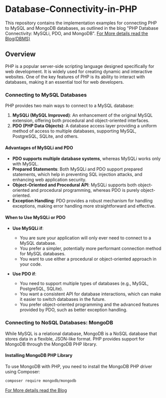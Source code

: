 # Database-Connectivity-in-PHP  

This repository contains the implementation examples for connecting PHP to MySQL and MongoDB databases, as outlined in the blog "PHP Database Connectivity: MySQLi, PDO, and MongoDB".
[For More details read the Blog(DBMS)](https://github.com/jeel-butani/DBMS-An-In-Depth-Guide)
## Overview

PHP is a popular server-side scripting language designed specifically for web development. It is widely used for creating dynamic and interactive websites. One of the key features of PHP is its ability to interact with databases, making it an essential tool for web developers.

### Connecting to MySQL Databases

PHP provides two main ways to connect to a MySQL database:
1. **MySQLi (MySQL Improved)**: An enhancement of the original MySQL extension, offering both procedural and object-oriented interfaces.
2. **PDO (PHP Data Objects)**: A database access layer providing a uniform method of access to multiple databases, supporting MySQL, PostgreSQL, SQLite, and others.

#### Advantages of MySQLi and PDO

- **PDO supports multiple database systems**, whereas MySQLi works only with MySQL.
- **Prepared Statements**: Both MySQLi and PDO support prepared statements, which help in preventing SQL injection attacks, and enhancing web application security.
- **Object-Oriented and Procedural API**: MySQLi supports both object-oriented and procedural programming, whereas PDO is purely object-oriented.
- **Exception Handling**: PDO provides a robust mechanism for handling exceptions, making error handling more straightforward and effective.

#### When to Use MySQLi or PDO

- **Use MySQLi if**:
  - You are sure your application will only ever need to connect to a MySQL database.
  - You prefer a simpler, potentially more performant connection method for MySQL databases.
  - You want to use either a procedural or object-oriented approach in your code.

- **Use PDO if**:
  - You need to support multiple types of databases (e.g., MySQL, PostgreSQL, SQLite).
  - You want a consistent API for database interactions, which can make it easier to switch databases in the future.
  - You prefer object-oriented programming and the advanced features provided by PDO, such as better exception handling.

### Connecting to NoSQL Databases: MongoDB

While MySQL is a relational database, MongoDB is a NoSQL database that stores data in a flexible, JSON-like format. PHP provides support for MongoDB through the MongoDB PHP library.

#### Installing MongoDB PHP Library

To use MongoDB with PHP, you need to install the MongoDB PHP driver using Composer:
```bash
composer require mongodb/mongodb
```
[For More details read the Blog](https://medium.com/@butanijeel1/database-connectivity-in-php-3c6956f0e76f)

